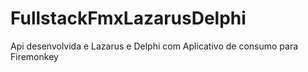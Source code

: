 # FullstackFmxLazarusDelphi
Api desenvolvida e Lazarus e Delphi com Aplicativo de consumo para Firemonkey
